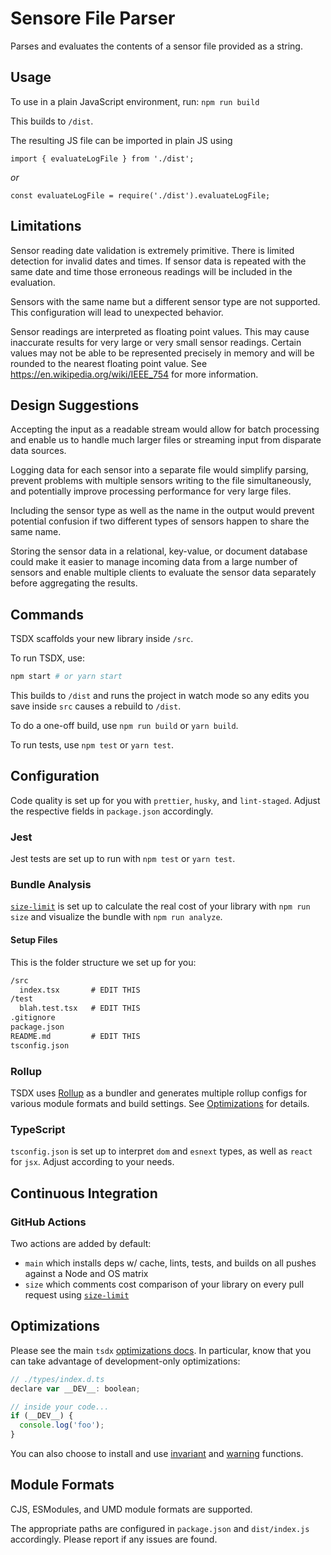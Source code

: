 # Sensore File Parser

Parses and evaluates the contents of a sensor file provided as a string.

## Usage

To use in a plain JavaScript environment, run:
`npm run build`

This builds to `/dist`.

The resulting JS file can be imported in plain JS using

`import { evaluateLogFile } from './dist';`

_or_

`const evaluateLogFile = require('./dist').evaluateLogFile;`

## Limitations

Sensor reading date validation is extremely primitive. There is limited detection for invalid dates and times. If sensor data is repeated with the same date and time those erroneous readings will be included in the evaluation.

Sensors with the same name but a different sensor type are not supported. This configuration will lead to unexpected behavior.

Sensor readings are interpreted as floating point values. This may cause inaccurate results for very large or very small sensor readings. Certain values may not be able to be represented precisely in memory and will be rounded to the nearest floating point value. See <https://en.wikipedia.org/wiki/IEEE_754> for more information.

## Design Suggestions

Accepting the input as a readable stream would allow for batch processing and enable us to handle much larger files or streaming input from disparate data sources.

Logging data for each sensor into a separate file would simplify parsing, prevent problems with multiple sensors writing to the file simultaneously, and potentially improve processing performance for very large files.

Including the sensor type as well as the name in the output would prevent potential confusion if two different types of sensors happen to share the same name.

Storing the sensor data in a relational, key-value, or document database could make it easier to manage incoming data from a large number of sensors and enable multiple clients to evaluate the sensor data separately before aggregating the results.

## Commands

TSDX scaffolds your new library inside `/src`.

To run TSDX, use:

```bash
npm start # or yarn start
```

This builds to `/dist` and runs the project in watch mode so any edits you save inside `src` causes a rebuild to `/dist`.

To do a one-off build, use `npm run build` or `yarn build`.

To run tests, use `npm test` or `yarn test`.

## Configuration

Code quality is set up for you with `prettier`, `husky`, and `lint-staged`. Adjust the respective fields in `package.json` accordingly.

### Jest

Jest tests are set up to run with `npm test` or `yarn test`.

### Bundle Analysis

[`size-limit`](https://github.com/ai/size-limit) is set up to calculate the real cost of your library with `npm run size` and visualize the bundle with `npm run analyze`.

#### Setup Files

This is the folder structure we set up for you:

```txt
/src
  index.tsx       # EDIT THIS
/test
  blah.test.tsx   # EDIT THIS
.gitignore
package.json
README.md         # EDIT THIS
tsconfig.json
```

### Rollup

TSDX uses [Rollup](https://rollupjs.org) as a bundler and generates multiple rollup configs for various module formats and build settings. See [Optimizations](#optimizations) for details.

### TypeScript

`tsconfig.json` is set up to interpret `dom` and `esnext` types, as well as `react` for `jsx`. Adjust according to your needs.

## Continuous Integration

### GitHub Actions

Two actions are added by default:

- `main` which installs deps w/ cache, lints, tests, and builds on all pushes against a Node and OS matrix
- `size` which comments cost comparison of your library on every pull request using [`size-limit`](https://github.com/ai/size-limit)

## Optimizations

Please see the main `tsdx` [optimizations docs](https://github.com/palmerhq/tsdx#optimizations). In particular, know that you can take advantage of development-only optimizations:

```js
// ./types/index.d.ts
declare var __DEV__: boolean;

// inside your code...
if (__DEV__) {
  console.log('foo');
}
```

You can also choose to install and use [invariant](https://github.com/palmerhq/tsdx#invariant) and [warning](https://github.com/palmerhq/tsdx#warning) functions.

## Module Formats

CJS, ESModules, and UMD module formats are supported.

The appropriate paths are configured in `package.json` and `dist/index.js` accordingly. Please report if any issues are found.
